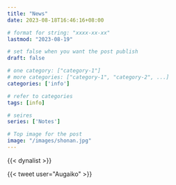 ```yaml
---
title: "News"
date: 2023-08-18T16:46:16+08:00

# format for string: "xxxx-xx-xx"
lastmod: "2023-08-19"

# set false when you want the post publish
draft: false

# one category: ["category-1"] 
# more categories: ["category-1", "category-2", ...]
categories: ['info']

# refer to categories
tags: [info]

# seires
series: ['Notes']

# Top image for the post
image: "/images/shonan.jpg"
---
```


<!--more-->


{{< dynalist >}}

{{< tweet user="Augaiko" >}}